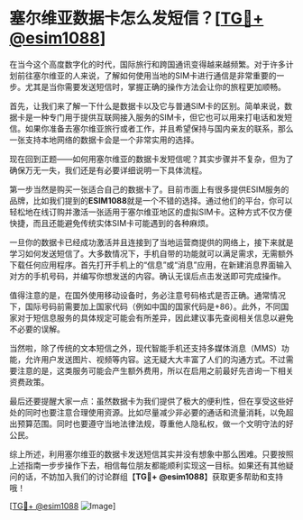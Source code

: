# 塞尔维亚数据卡怎么发短信？[[TG💪+ @esim1088](https://t.me/s/esim1088)]

在当今这个高度数字化的时代，国际旅行和跨国通讯变得越来越频繁。对于许多计划前往塞尔维亚的人来说，了解如何使用当地的SIM卡进行通信是非常重要的一步。尤其是当你需要发送短信时，掌握正确的操作方法会让你的旅程更加顺畅。

首先，让我们来了解一下什么是数据卡以及它与普通SIM卡的区别。简单来说，数据卡是一种专门用于提供互联网接入服务的SIM卡，但它也可以用来打电话和发短信。如果你准备去塞尔维亚旅行或者工作，并且希望保持与国内亲友的联系，那么一张支持本地网络的数据卡会是一个非常实用的选择。

现在回到正题——如何用塞尔维亚的数据卡发短信呢？其实步骤并不复杂，但为了确保万无一失，我们还是有必要详细说明一下具体流程。

第一步当然是购买一张适合自己的数据卡了。目前市面上有很多提供ESIM服务的品牌，比如我们提到的**ESIM1088**就是一个不错的选择。通过他们的平台，你可以轻松地在线订购并激活一张适用于塞尔维亚地区的虚拟SIM卡。这种方式不仅方便快捷，而且还能避免传统实体SIM卡可能遇到的各种麻烦。

一旦你的数据卡已经成功激活并且连接到了当地运营商提供的网络上，接下来就是学习如何发送短信了。大多数情况下，手机自带的功能就可以满足需求，无需额外下载任何应用程序。首先打开手机上的“信息”或“消息”应用，在新建消息界面输入对方的手机号码，并编写你想发送的内容。确认无误后点击发送即可完成操作。

值得注意的是，在国外使用移动设备时，务必注意号码格式是否正确。通常情况下，国际号码前需要加上国家代码（例如中国的国家代码是+86）。此外，不同国家对于短信息服务的具体规定可能会有所差异，因此建议事先查阅相关信息以避免不必要的误解。

当然啦，除了传统的文本短信之外，现代智能手机还支持多媒体消息（MMS）功能，允许用户发送图片、视频等内容。这无疑大大丰富了人们的沟通方式。不过需要注意的是，这类服务可能会产生额外费用，所以在启用之前最好先咨询一下相关资费政策。

最后还要提醒大家一点：虽然数据卡为我们提供了极大的便利性，但在享受这些好处的同时也要注意合理使用资源。比如尽量减少非必要的通话和流量消耗，以免超出预算范围。同时也要遵守当地法律法规，尊重他人隐私权，做一个文明守法的好公民。

综上所述，利用塞尔维亚的数据卡发送短信其实并没有想象中那么困难。只要按照上述指南一步步操作下去，相信每位朋友都能顺利实现这一目标。如果还有其他疑问的话，不妨加入我们的讨论群组【**TG💪+ @esim1088**】获取更多帮助和支持哦！

[[TG💪+ @esim1088](https://t.me/s/esim1088) ![Image](https://i.postimg.cc/4NQfJmqS/Snipaste-2025-05-13-00-14-12.png)]